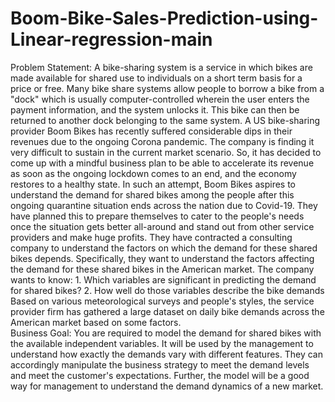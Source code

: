 # Boom-Bike-Sales-Prediction-using-Linear-regression-main
 Problem Statement:  A bike-sharing system is a service in which bikes are made available for shared use to individuals on a short term basis for a price or free. Many bike share systems allow people to borrow a bike from a "dock" which is usually computer-controlled wherein the user enters the payment information, and the system unlocks it. This bike can then be returned to another dock belonging to the same system. A US bike-sharing provider Boom Bikes has recently suffered considerable dips in their revenues due to the ongoing Corona pandemic. The company is finding it very difficult to sustain in the current market scenario. So, it has decided to come up with a mindful business plan to be able to accelerate its revenue as soon as the ongoing lockdown comes to an end, and the economy restores to a healthy state.  In such an attempt, Boom Bikes aspires to understand the demand for shared bikes among the people after this ongoing quarantine situation ends across the nation due to Covid-19. They have planned this to prepare themselves to cater to the people's needs once the situation gets better all-around and stand out from other service providers and make huge profits. They have contracted a consulting company to understand the factors on which the demand for these shared bikes depends. Specifically, they want to understand the factors affecting the demand for these shared bikes in the American market. The company wants to know: 1. Which variables are significant in predicting the demand for shared bikes? 2. How well do those variables describe the bike demands Based on various meteorological surveys and people's styles, the service provider firm has gathered a large dataset on daily bike demands across the American market based on some factors.   
Business Goal:  You are required to model the demand for shared bikes with the available independent variables. It will be used by the management to understand how exactly the demands vary with different features. They can accordingly manipulate the business strategy to meet the demand levels and meet the customer's expectations. Further, the model will be a good way for management to understand the demand dynamics of a new market.
